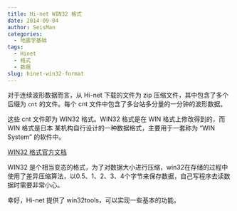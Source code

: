 ```yaml
---
title: Hi-net WIN32 格式
date: 2014-09-04
author: SeisMan
categories:
  - 地震学基础
tags:
  - Hinet
  - 格式
  - 数据
slug: hinet-win32-format
---
```


对于连续波形数据而言，从 Hi-net 下载的文件为 zip 压缩文件，其中包含了多个后缀为
`cnt` 的文件。每个 cnt 文件中包含了多台站多分量的一分钟的波形数据。

这些 cnt 文件即为 WIN32 格式。WIN32 格式是在 WIN 格式上修改得到的，而 WIN 格式是日本
某机构自行设计的一种数据格式，主要用于一套称为 “WIN System” 的软件中。

[WIN32 格式官方文档](http://www.hinet.bosai.go.jp/REGS/manual/dlDialogue.php?r=win32format&LANG=en)

WIN32 是个相当变态的格式，为了对数据大小进行压缩，win32在存储的过程中使用了差异压缩算法，以0.5、1、2、3、4个字节来保存数据，自己写程序去读数据时需要非常小心。


幸好，Hi-net 提供了 win32tools，可以实现一些基本的功能。
